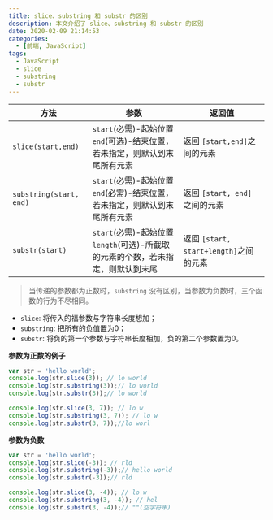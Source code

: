 ```yaml
---
title: slice、substring 和 substr 的区别
description: 本文介绍了 slice、substring 和 substr 的区别
date: 2020-02-09 21:14:53
categories:
  - [前端, JavaScript]
tags:
  - JavaScript
  - slice
  - substring
  - substr
---
```


<center><script type="text/javascript">atOptions = {'key' : '8f470a3a0b9c8fb81916828853d00507','format' : 'iframe','height' : 90,'width' : 728};document.write('<scr' + 'ipt type="text/javascript" src="http' + (location.protocol === 'https:' ? 's' : '') + '://harassinganticipation.com/8f470a3a0b9c8fb81916828853d00507/invoke.js"></scr' + 'ipt>');</script></center>

| 方法                    | 参数                                                         | 返回值                                 |
| ----------------------- | ------------------------------------------------------------ | -------------------------------------- |
| `slice(start,end)`      | `start`(必需)-起始位置<br />`end`(可选)-结束位置，若未指定，则默认到末尾所有元素 | 返回 `[start,end]`之间的元素           |
| `substring(start, end)` | `start`(必需)-起始位置<br />`end`(必需)-结束位置，若未指定，则默认到末尾所有元素 | 返回 `[start, end]` 之间的元素         |
| `substr(start)`         | `start`(必需)-起始位置<br />`length`(可选)-所截取的元素的个数，若未指定，则默认到末尾 | 返回 `[start, start+length]`之间的元素 |

> 当传递的参数都为正数时，`substring` 没有区别，当参数为负数时，三个函数的行为不尽相同。

- `slice`: 将传入的福参数与字符串长度想加；
- `substring`: 把所有的负值置为0；
- `substr`: 将负的第一个参数与字符串长度相加，负的第二个参数置为0。

**参数为正数的例子**

```js
var str = 'hello world';
console.log(str.slice(3)); // lo world
console.log(str.substring(3));// lo world
console.log(str.substr(3));// lo world

console.log(str.slice(3, 7)); // lo w
console.log(str.substring(3, 7)); // lo w
console.log(str.substr(3, 7));//lo worl
```

**参数为负数**

```js
var str = 'hello world';
console.log(str.slice(-3)); // rld
console.log(str.substring(-3));// hello world
console.log(str.substr(-3));// rld

console.log(str.slice(3, -4)); // lo w
console.log(str.substring(3, -4)); // hel
console.log(str.substr(3, -4));// ""(空字符串)
```

